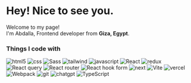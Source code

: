 <h1>Hey! Nice to see you.</h1>


<p>Welcome to my page! </br> I'm Abdalla, Frontend developer from <b>Giza, Egypt</b>.

<h3>Things I code with</h3>
<p>
  <img alt="html5" src="https://img.shields.io/badge/html5-%23E34F26.svg?style=for-the-badge&logo=html5&logoColor=white"/>
    <img alt="css" src="https://img.shields.io/badge/css3-%231572B6.svg?style=for-the-badge&logo=css3&logoColor=white"/>
  <img alt="Sass" src="https://img.shields.io/badge/SASS-hotpink.svg?style=for-the-badge&logo=SASS&logoColor=white" />
    <img alt="tailwind" src="https://img.shields.io/badge/tailwindcss-%2338B2AC.svg?style=for-the-badge&logo=tailwind-css&logoColor=white"/>
  <img alt="javascript" src="https://img.shields.io/badge/javascript-%23323330.svg?style=for-the-badge&logo=javascript&logoColor=%23F7DF1E"/>
      <img alt="React" src="https://img.shields.io/badge/react-%2320232a.svg?style=for-the-badge&logo=react&logoColor=%2361DAFB" />
     <img alt="redux" src="https://img.shields.io/badge/redux-%23593d88.svg?style=for-the-badge&logo=redux&logoColor=white" />
    <img alt="React query" src="https://img.shields.io/badge/-React%20Query-FF4154?style=for-the-badge&logo=react%20query&logoColor=white"/>
  <img alt="React router" src="https://img.shields.io/badge/React_Router-CA4245?style=for-the-badge&logo=react-router&logoColor=white" />
  <img alt="React hook form" src="https://img.shields.io/badge/React%20Hook%20Form-%23EC5990.svg?style=for-the-badge&logo=reacthookform&logoColor=white"/>
  <img alt="next" src="https://img.shields.io/badge/Next-black?style=for-the-badge&logo=next.js&logoColor=white" />
<img src="https://img.shields.io/badge/vite-%23646CFF.svg?style=for-the-badge&logo=vite&logoColor=white" alt="Vite"/>
    <img alt="vercel" src="https://img.shields.io/badge/vercel-%23000000.svg?style=for-the-badge&logo=vercel&logoColor=white"/>
  <img alt="Webpack" src="https://img.shields.io/badge/-Webpack-8DD6F9?style=flat-square&logo=webpack&logoColor=white" /> 
  <img alt="git" src="https://img.shields.io/badge/-Git-F05032?style=flat-square&logo=git&logoColor=white" />
  <img alt="chatgpt" src="https://img.shields.io/badge/chatGPT-74aa9c?logo=openai&logoColor=white" />

  <img alt="TypeScript" src="https://img.shields.io/badge/-TypeScript-007ACC?style=flat-square&logo=typescript&logoColor=white" />



</p>
